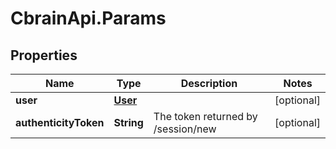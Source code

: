 # CbrainApi.Params

## Properties
Name | Type | Description | Notes
------------ | ------------- | ------------- | -------------
**user** | [**User**](User.md) |  | [optional] 
**authenticityToken** | **String** | The token returned by /session/new | [optional] 


